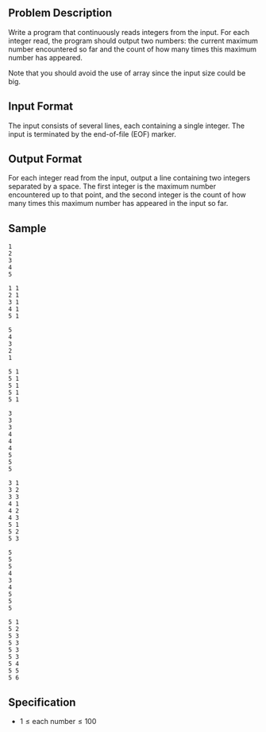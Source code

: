 ## Problem Description

Write a program that continuously reads integers from the input. For each integer read, the program should output two numbers: the current maximum number encountered so far and the count of how many times this maximum number has appeared.

Note that you should avoid the use of array since the input size could be big.

## Input Format

The input consists of several lines, each containing a single integer. The input is terminated by the end-of-file (EOF) marker.

## Output Format

For each integer read from the input, output a line containing two integers separated by a space. The first integer is the maximum number encountered up to that point, and the second integer is the count of how many times this maximum number has appeared in the input so far.

## Sample

```input1
1
2
3
4
5
```

```output1
1 1
2 1
3 1
4 1
5 1
```

```input2
5
4
3
2
1
```

```output2
5 1
5 1
5 1
5 1
5 1
```

```input3
3
3
3
4
4
4
5
5
5
```

```output3
3 1
3 2
3 3
4 1
4 2
4 3
5 1
5 2
5 3
```

```input4
5
5
5
4
3
4
5
5
5
```

```output4
5 1
5 2
5 3
5 3
5 3
5 3
5 4
5 5
5 6
```

## Specification

- $1 \leq \text{each number} \leq 100$